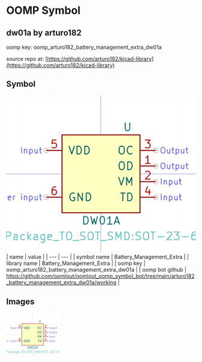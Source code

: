 # OOMP Symbol  
## dw01a  by arturo182  
  
oomp key: oomp_arturo182_battery_management_extra_dw01a  
  
source repo at: [https://github.com/arturo182/kicad-library](https://github.com/arturo182/kicad-library)  
## Symbol  
  
[![working.png](working_600.png)](working.png)  
| name | value | 
| --- | --- | 
| symbol name | Battery_Management_Extra | 
| library name | Battery_Management_Extra | 
| oomp key | oomp_arturo182_battery_management_extra_dw01a | 
| oomp bot github | https://github.com/oomlout/oomlout_oomp_symbol_bot/tree/main/arturo182_battery_management_extra_dw01a/working | 
## Images  
  
[![working.png](working_140.png)](working.png)  
